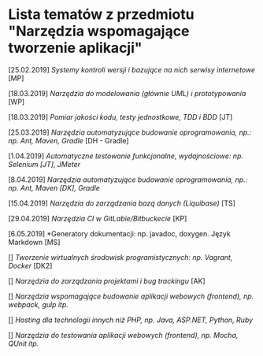 # Lista tematów z przedmiotu "Narzędzia wspomagające tworzenie aplikacji"

[25.02.2019] *Systemy kontroli wersji i bazujące na nich serwisy internetowe* [MP]

[18.03.2019] *Narzędzia do modelowania (głównie UML) i prototypowania* [WP]

[18.03.2019] *Pomiar jakości kodu, testy jednostkowe, TDD i BDD* [JT]

[25.03.2019] *Narzędzia automatyzujące budowanie oprogramowania, np.: np. Ant, Maven, Gradle* [DH - Gradle]

[1.04.2019] *Automatyczne testowanie funkcjonalne, wydajnościowe: np. Selenium [JT], JMeter*

[8.04.2019] *Narzędzia automatyzujące budowanie oprogramowania, np.: np. Ant, Maven [DK], Gradle*

[15.04.2019] *Narzędzia do zarządzania bazą danych (Liquibase)* [TS]

[29.04.2019] *Narzędzia CI w GitLabie/Bitbuckecie* [KP]

[6.05.2019] *Generatory dokumentacji: np. javadoc, doxygen. Język Markdown [MS] 

[] *Tworzenie wirtualnych środowisk programistycznych: np. Vagrant, Docker* [DK2]

[] *Narzędzia do zarządzania projektami i bug trackingu* [AK]

[] *Narzędzia wspomagające budowanie aplikacji webowych (frontend), np. webpack, gulp itp.*

[] *Hosting dla technologii innych niż PHP, np. Java, ASP.NET, Python, Ruby*

[] *Narzędzia do testowania aplikacji webowych (frontend), np. Mocha, QUnit itp.*

